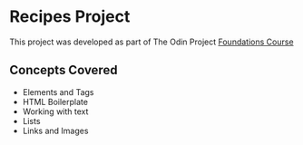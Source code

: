 # Recipes Project

This project was developed as part of The Odin Project [Foundations Course](https://www.theodinproject.com/paths/foundations/courses/foundations)

## Concepts Covered

- Elements and Tags
- HTML Boilerplate
- Working with text
- Lists
- Links and Images